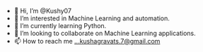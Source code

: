- 👋 Hi, I’m @Kushy07
- 👀 I’m interested in Machine Learning and automation.
- 🌱 I’m currently learning Python.
- 💞️ I’m looking to collaborate on Machine Learning applications.
- 📫 How to reach me ...kushagravats.7@gmail.com

<!---
Kushy07/Kushy07 is a ✨ special ✨ repository because its `README.md` (this file) appears on your GitHub profile.
You can click the Preview link to take a look at your changes.
--->
